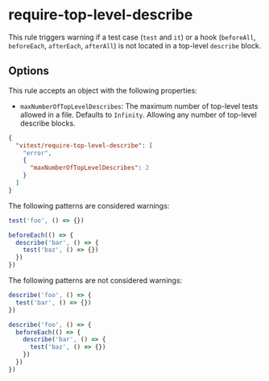 # require-top-level-describe

<!-- end auto-generated rule header -->

This rule triggers warning if a test case (`test` and `it`) or a hook (`beforeAll`, `beforeEach`, `afterEach`, `afterAll`) is not located in a top-level `describe` block.

## Options

This rule accepts an object with the following properties:

- `maxNumberOfTopLevelDescribes`: The maximum number of top-level tests allowed in a file. Defaults to `Infinity`. Allowing any number of top-level describe blocks.

```json
{
  "vitest/require-top-level-describe": [
    "error",
    {
      "maxNumberOfTopLevelDescribes": 2
    }
  ]
}
```

The following patterns are considered warnings:

```js
test('foo', () => {})

beforeEach(() => {
  describe('bar', () => {
    test('baz', () => {})
  })
})
```

The following patterns are not considered warnings:

```js
describe('foo', () => {
  test('bar', () => {})
})

describe('foo', () => {
  beforeEach(() => {
    describe('bar', () => {
      test('baz', () => {})
    })
  })
})
```
